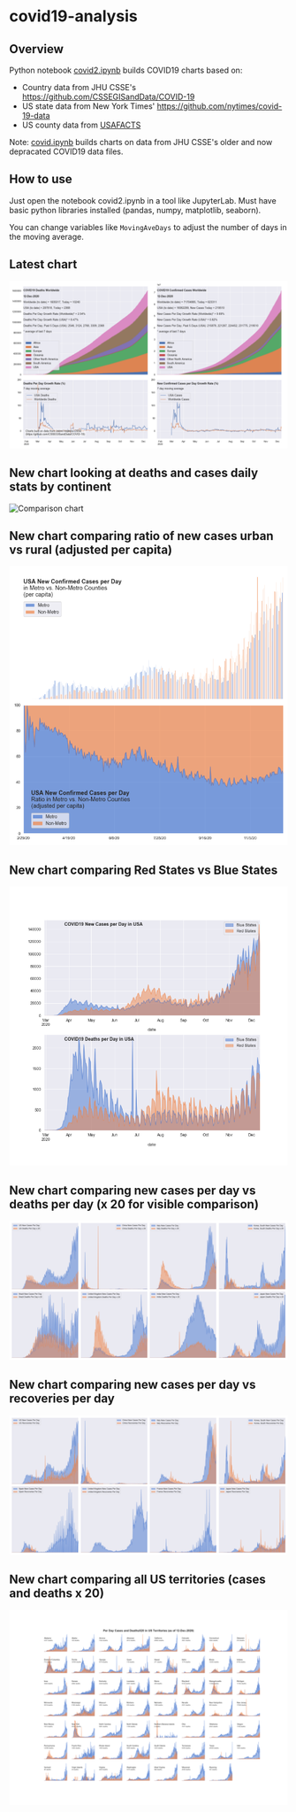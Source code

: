 # covid19-analysis

## Overview
Python notebook [covid2.ipynb](https://github.com/danlaw/covid19-analysis/blob/master/covid2.ipynb) builds COVID19 charts based on:
* Country data from JHU CSSE's https://github.com/CSSEGISandData/COVID-19
* US state data from New York Times' https://github.com/nytimes/covid-19-data
* US county data from [USAFACTS](https://usafacts.org/visualizations/coronavirus-covid-19-spread-map/)

Note: [covid.ipynb](https://github.com/danlaw/covid19-analysis/blob/master/covid.ipynb) builds charts on data from JHU CSSE's older and now depracated COVID19 data files.

## How to use
Just open the notebook covid2.ipynb in a tool like JupyterLab. Must have basic python libraries installed (pandas, numpy, matplotlib, seaborn).

You can change variables like ``MovingAveDays`` to adjust the number of days in the moving average.

## Latest chart
![Latest chart](charts/20201212-covid19-chart.png)

## New chart looking at deaths and cases daily stats by continent
![Comparison chart](charts/20201212-covid20-chart-perday.png)

## New chart comparing ratio of new cases urban vs rural (adjusted per capita)
![Urban rural per capita chart](charts/20201212-US-counties-urban-vs-rural-per-capita.png)

## New chart comparing Red States vs Blue States
![Red vs Blue chart](charts/20201212-compare-daily-red-vs-blue-states.png)

## New chart comparing new cases per day vs deaths per day (x 20 for visible comparison)
![Comparison chart](charts/20201212-comparison-chart.png)

## New chart comparing new cases per day vs recoveries per day
![Recovery chart](charts/20201212-comparison-recovery-chart.png)

## New chart comparing all US territories (cases and deaths x 20)
![Territories chart](charts/20201212-compare-US-territories.png)

